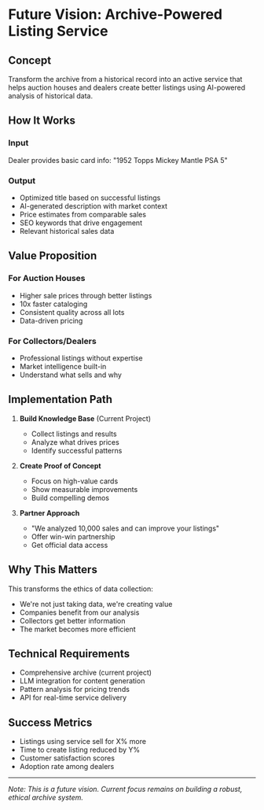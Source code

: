# Future Vision: Archive-Powered Listing Service

## Concept
Transform the archive from a historical record into an active service that helps auction houses and dealers create better listings using AI-powered analysis of historical data.

## How It Works

### Input
Dealer provides basic card info: "1952 Topps Mickey Mantle PSA 5"

### Output
- Optimized title based on successful listings
- AI-generated description with market context
- Price estimates from comparable sales
- SEO keywords that drive engagement
- Relevant historical sales data

## Value Proposition

### For Auction Houses
- Higher sale prices through better listings
- 10x faster cataloging
- Consistent quality across all lots
- Data-driven pricing

### For Collectors/Dealers
- Professional listings without expertise
- Market intelligence built-in
- Understand what sells and why

## Implementation Path

1. **Build Knowledge Base** (Current Project)
   - Collect listings and results
   - Analyze what drives prices
   - Identify successful patterns

2. **Create Proof of Concept**
   - Focus on high-value cards
   - Show measurable improvements
   - Build compelling demos

3. **Partner Approach**
   - "We analyzed 10,000 sales and can improve your listings"
   - Offer win-win partnership
   - Get official data access

## Why This Matters

This transforms the ethics of data collection:
- We're not just taking data, we're creating value
- Companies benefit from our analysis
- Collectors get better information
- The market becomes more efficient

## Technical Requirements

- Comprehensive archive (current project)
- LLM integration for content generation
- Pattern analysis for pricing trends
- API for real-time service delivery

## Success Metrics

- Listings using service sell for X% more
- Time to create listing reduced by Y%
- Customer satisfaction scores
- Adoption rate among dealers

---

*Note: This is a future vision. Current focus remains on building a robust, ethical archive system.*